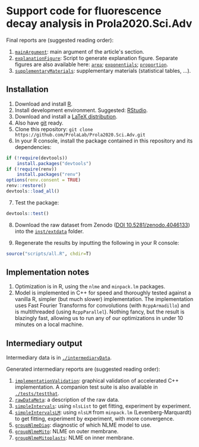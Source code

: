 # Support code for fluorescence decay analysis in Prola2020.Sci.Adv

Final reports are (suggested reading order):

1. [`mainArgument`](./reports/article/mainArgument.pdf): main argument of the article's section.
2. [`explanationFigure`](./reports/explanationFigure.html): Script to generate explanation figure. Separate figures are also available here: [`area`](./reports/article/explanationFigure-area.pdf); [`exponentials`](./reports/article/explanationFigure-exponentials.pdf);
   [`proportion`](./reports/article/explanationFigure-proportion.pdf).
3. [`supplementaryMaterials`](./reports/article/supplementaryMaterials.pdf): supplementary materials (statistical tables, ...).

## Installation

1. Download and install [R](https://www.r-project.org/).
2. Install development environment. Suggested: [RStudio](https://www.rstudio.com/).
3. Download and install a [LaTeX distribution](https://www.latex-project.org/get/).
4. Also have [git](https://git-scm.com/book/en/v2/Getting-Started-Installing-Git) ready.
5. Clone this repository: `git clone https://github.com/ProlaLab/Prola2020.Sci.Adv.git`
6. In your R console, install the package contained in this repository and its dependencies:

```R
if (!require(devtools))
    install.packages("devtools")
if (!require(renv))
    install.packages("renv")
options(renv.consent = TRUE)
renv::restore()
devtools::load_all()
```

7. Test the package:

```R
devtools::test()
```

8. Download the raw dataset from Zenodo ([DOI 10.5281/zenodo.4046133](https://zenodo.org/record/4046133))
into the [`inst/extdata`](./inst/extdata) folder.

9. Regenerate the results by inputting the following in your R console:

```R
source("scripts/all.R", chdir=T)
```

## Implementation notes

1. Optimization is in R, using the `nlme` and `minpack.lm` packages.
2. Model is implemented in C++ for speed and thoroughly tested against a vanilla R, simpler (but much slower) implementation. The implementation uses Fast Fourier Transforms for convolutions (with `RcppArmadillo`) and is multithreaded (using `RcppParallel`). Nothing fancy, but the result is blazingly fast, allowing us to run any of our optimizations in under 10 minutes on a local machine.

## Intermediary output

Intermediary data is in [`./intermediaryData`](./intermediaryData).

Generated intermediary reports are (suggested reading order):

1. [`implementationValidation`](./reports/implementationValidation.html): graphical validation of accelerated C++ implementation. A companion test suite is also available in [`./tests/testthat`](./tests/testthat).
2. [`rawDataMeta`](./reports/rawDataMeta.html): a description of the raw data.
3. [`simpleIntervals`](./reports/simpleIntervals.html): using `nlsList` to get fitting, experiment by experiment.
4. [`simpleIntervalsLM`](./reports/simpleIntervalsLM.html): using `nlsLM` from `minpack.lm` (Levenberg-Marquardt) to get fitting, experiment by experiment, with more convergence.
5. [`groupNlmeDiag`](./reports/groupNlmeDiag.html): diagnostic of which NLME model to use.
6. [`groupNlmeMito`](./reports/groupNlmeMito.html): NLME on outer membrane.
7. [`groupNlmeMitoplasts`](./reports/groupNlmeMitoplasts.html): NLME on inner membrane.
